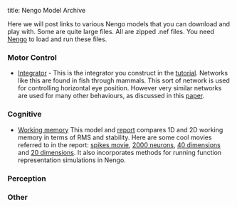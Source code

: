 title: Nengo Model Archive

Here we will post links to various Nengo models that you can download and play
with. Some are quite large files. All are zipped .nef files. You need
[Nengo](http://nengo.ca) to load and run these files.

### Motor Control

  * [Integrator](?q=system/files/Integrator.nef_.zip) - This is the integrator you construct in the [tutorial](?q=node/5). Networks like this are found in fish through mammals. This sort of network is used for controlling horizontal eye position. However very similar networks are used for many other behaviours, as discussed in this [paper](?q=node/434).

### Cognitive

  * [Working memory](?q=system/files/Code.zip) This model and [report](?q=system/files/SYDE556report.pdf) compares 1D and 2D working memory in terms of RMS and stability. Here are some cool movies referred to in the report: [spikes movie](f/spikemovie.zip), [2000 neurons](f/all940dim2000.zip), [40 dimensions](f/all940dim.zip) and [20 dimensions](f/all920dim.zip). It also incorporates methods for running function representation simulations in Nengo.

### Perception

### Other
